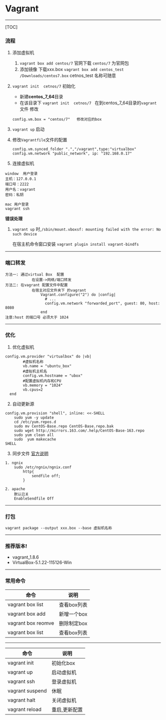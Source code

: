 
# Vagrant

---
[TOC]

### 流程
1. 添加虚拟机
    1. `vagrant box add centos/7` 官网下载  `centos/7` 为官网包
    2.  添加镜像 下载xxx.box  `vagrant box add centos_test /Downloads/centos7.box`  cetnos_test 名称可随意
3. `vagrant init  cetnos/7`   初始化
    * 新建**centos_7_64**目录
    *  在该目录下 `vagrant init  cetnos/7 `
    在到centos_7_64目录的`vagrant`文件 修改
    ```
    config.vm.box = "centos/7"   修改对应的box
    ```
4. `vagrant up` 启动
5. 修改`Vagrantfile`文件的配置

    ```
 	config.vm.synced_folder ".","/vagrant",type:"virtualbox"
	config.vm.network "public_network", ip: "192.168.0.17"
    ``` 
    
6. 连接虚拟机
```
window 	用户登录
主机：127.0.0.1
端口号：2222
用户名：vagrant
密码：私钥

mac 用户登录
vagrant ssh
```

**错误处理**
1. `vagrant up` 时,`/sbin/mount.vboxsf: mounting failed with the error: No such device`

    在宿主机命令窗口安装 `vagrant plugin install vagrant-bindfs`
    
---

### 端口转发
    方法一: 通过virtual Box  配置
                在设置->网络/端口转发
    方法二: 在vagrant 配置文件中配置
                在宿主对应文件夹下 的vagrant 
    		    	Vagrant.configure("2") do |config|
                      # ...
                      config.vm.network "forwarded_port", guest: 80, host: 8080
                    end
    注意:host 的端口号 必须大于 1024

---

### 优化
1. 优化虚拟机
```
config.vm.provider "virtualbox" do |vb|
		#虚拟机名称
		vb.name = "ubuntu_box"
		#虚拟机主机名
		config.vm.hostname = "ubox"
		#配置虚拟机内存和CPU
		vb.memory = "1024"
		vb.cpus=2
  end
```

2. 自动更新源
```
config.vm.provision "shell", inline: <<-SHELL
    sudo yum -y update
    cd /etc/yum.repos.d
	sudo mv CentOS-Base.repo CentOS-Base.repo.bak
	sudo wget http://mirrors.163.com/.help/CentOS-Base-163.repo
	sudo yum clean all
	sudo  yum makecache
SHELL
```
3. 同步文件
    [官方说明][1]

```
1. ngnix
    sudo /etc/ngnix/ngnix.conf
    	http{
    		sendfile off;
    	}

2. apache 
    默认已关
    EnableSendfile Off
```
---
### 打包  
`vagrant package --output xxx.box --base 虚拟机名称`

        
---
### 推荐版本! 

- vagrant_1.8.6
- VirtualBox-5.1.22-115126-Win


----------


### 常用命令 

|命令|说明|
|---|---|
|vagrant box list|查看box列表|
|vagrant box  add|新增一个box|
|vagrant box  reomve|删除制定box|
|vagrant box list|查看box列表|


----------

|命令|说明|
|---|---|
|vagrant init|初始化box|
|vagrant up|启动虚拟机|
|vagrant ssh|登录虚拟机|
|vagrant suspend|休眠|
|vagrant halt|关闭虚拟机|
|vagrant reload|重启,更新配置|


  [1]: https://www.vagrantup.com/docs/synced-folders/virtualbox.html